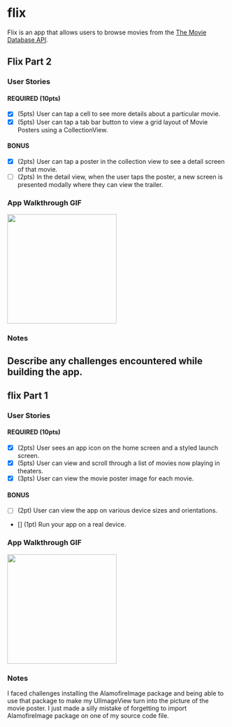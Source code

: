 # flix

Flix is an app that allows users to browse movies from the [The Movie Database API](http://docs.themoviedb.apiary.io/#).

## Flix Part 2

### User Stories

#### REQUIRED (10pts)
- [X] (5pts) User can tap a cell to see more details about a particular movie.
- [X] (5pts) User can tap a tab bar button to view a grid layout of Movie Posters using a CollectionView.

#### BONUS
- [X] (2pts) User can tap a poster in the collection view to see a detail screen of that movie.
- [ ] (2pts) In the detail view, when the user taps the poster, a new screen is presented modally where they can view the trailer.

### App Walkthrough GIF

<img src="https://i.imgur.com/7NwG0s4" width=250><br>

### Notes
Describe any challenges encountered while building the app.
---

## flix Part 1

### User Stories

#### REQUIRED (10pts)
- [x] (2pts) User sees an app icon on the home screen and a styled launch screen.
- [x] (5pts) User can view and scroll through a list of movies now playing in theaters.
- [x] (3pts) User can view the movie poster image for each movie.

#### BONUS
- [ ] (2pt) User can view the app on various device sizes and orientations.
- [] (1pt) Run your app on a real device.

### App Walkthrough GIF

<img src="https://i.imgur.com/nRslW1e.gif" width=250><br>

### Notes
I faced challenges installing the AlamofireImage package and being able to use that package to make my UIImageView turn into the picture of the movie poster. I just made a silly mistake of forgetting to import AlamofireImage package on one of my source code file. 
